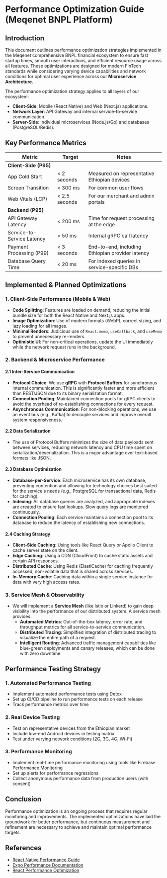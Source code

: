 # Performance Optimization Guide (Meqenet BNPL Platform)

## Introduction

This document outlines performance optimization strategies implemented in the Meqenet comprehensive
BNPL financial ecosystem to ensure fast startup times, smooth user interactions, and efficient
resource usage across all features. These optimizations are designed for modern FinTech standards
while considering varying device capabilities and network conditions for optimal user experience
across our **Microservice Architecture**.

The performance optimization strategy applies to all layers of our ecosystem:

- **Client-Side**: Mobile (React Native) and Web (Next.js) applications.
- **Network Layer**: API Gateway and internal service-to-service communication.
- **Server-Side**: Individual microservices (Node.js/Go) and databases (PostgreSQL/Redis).

## Key Performance Metrics

| Metric                     | Target        | Notes                                            |
| -------------------------- | ------------- | ------------------------------------------------ |
| **Client-Side (P95)**      |               |                                                  |
| App Cold Start             | < 2 seconds   | Measured on representative Ethiopian devices     |
| Screen Transition          | < 300 ms      | For common user flows                            |
| Web Vitals (LCP)           | < 2.5 seconds | For our merchant and admin portals               |
| **Backend (P95)**          |               |                                                  |
| API Gateway Latency        | < 200 ms      | Time for request processing at the edge          |
| Service-to-Service Latency | < 50 ms       | Internal gRPC call latency                       |
| Payment Processing (P99)   | < 3 seconds   | End-to-end, including Ethiopian provider latency |
| Database Query Time        | < 20 ms       | For indexed queries in service-specific DBs      |

## Implemented & Planned Optimizations

### 1. Client-Side Performance (Mobile & Web)

- **Code Splitting**: Features are loaded on demand, reducing the initial bundle size for both the
  React Native and Next.js apps.
- **Image Optimization**: Use of modern formats (WebP), correct sizing, and lazy loading for all
  images.
- **Minimal Renders**: Judicious use of `React.memo`, `useCallback`, and `useMemo` to prevent
  unnecessary re-renders.
- **Optimistic UI**: For non-critical operations, update the UI immediately while the network
  request runs in the background.

### 2. Backend & Microservice Performance

#### 2.1 Inter-Service Communication

- **Protocol Choice**: We use **gRPC** with **Protocol Buffers** for synchronous internal
  communication. This is significantly faster and more efficient than REST/JSON due to its binary
  serialization format.
- **Connection Pooling**: Maintained connection pools for gRPC clients to avoid the overhead of
  re-establishing connections for every request.
- **Asynchronous Communication**: For non-blocking operations, we use an event bus (e.g., Kafka) to
  decouple services and improve overall system responsiveness.

#### 2.2 Data Serialization

- The use of Protocol Buffers minimizes the size of data payloads sent between services, reducing
  network latency and CPU time spent on serialization/deserialization. This is a major advantage
  over text-based formats like JSON.

#### 2.3 Database Optimization

- **Database-per-Service**: Each microservice has its own database, preventing contention and
  allowing for technology choices best suited for the service's needs (e.g., PostgreSQL for
  transactional data, Redis for caching).
- **Indexing**: All database queries are analyzed, and appropriate indexes are created to ensure
  fast lookups. Slow query logs are monitored continuously.
- **Connection Pooling**: Each service maintains a connection pool to its database to reduce the
  latency of establishing new connections.

#### 2.4 Caching Strategy

- **Client-Side Caching**: Using tools like React Query or Apollo Client to cache server state on
  the client.
- **Edge Caching**: Using a CDN (CloudFront) to cache static assets and certain API responses.
- **Distributed Cache**: Using Redis (ElastiCache) for caching frequently accessed, non-volatile
  data that is shared across services.
- **In-Memory Cache**: Caching data within a single service instance for data with very high access
  rates.

### 3. Service Mesh & Observability

- We will implement a **Service Mesh** (like Istio or Linkerd) to gain deep visibility into the
  performance of our distributed system. A service mesh provides:
  - **Automated Metrics**: Out-of-the-box latency, error rate, and throughput metrics for all
    service-to-service communication.
  - **Distributed Tracing**: Simplified integration of distributed tracing to visualize the entire
    path of a request.
  - **Intelligent Routing**: Advanced traffic management capabilities like blue-green deployments
    and canary releases, which can be done with zero downtime.

## Performance Testing Strategy

### 1. Automated Performance Testing

- Implement automated performance tests using Detox
- Set up CI/CD pipeline to run performance tests on each release
- Track performance metrics over time

### 2. Real Device Testing

- Test on representative devices from the Ethiopian market
- Include low-end Android devices in testing matrix
- Test under varying network conditions (2G, 3G, 4G, Wi-Fi)

### 3. Performance Monitoring

- Implement real-time performance monitoring using tools like Firebase Performance Monitoring
- Set up alerts for performance regressions
- Collect anonymous performance data from production users (with consent)

## Conclusion

Performance optimization is an ongoing process that requires regular monitoring and improvements.
The implemented optimizations have laid the groundwork for better performance, but continuous
measurement and refinement are necessary to achieve and maintain optimal performance targets.

## References

- [React Native Performance Guide](https://reactnative.dev/docs/performance)
- [Expo Performance Documentation](https://docs.expo.dev/guides/performance/)
- [React Performance Optimization](https://reactjs.org/docs/optimizing-performance.html)
